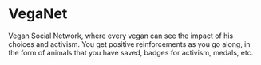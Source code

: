 # VegaNet
Vegan Social Network, where every vegan can see the impact of his choices and activism.
You get positive reinforcements as you go along, in the form of animals that you have saved, badges for activism, medals, etc.
